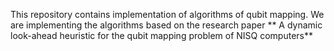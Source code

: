 This repository contains implementation of algorithms of qubit mapping.
We are implementing the algorithms based on the research paper ** A dynamic look-ahead heuristic for the qubit mapping problem of NISQ computers**
